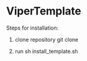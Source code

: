 # ViperTemplate

Steps for installation:

1. clone repository
  git clone 

2. run 
  sh install_template.sh
